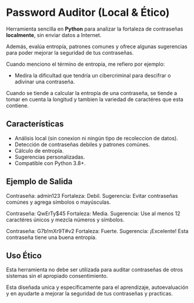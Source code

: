 # Password Auditor (Local & Ético)

Herramienta sencilla en **Python** para analizar la fortaleza de contraseñas **localmente**,
sin enviar datos a Internet.

Además, evalúa entropía, patrones comunes y ofrece algunas sugerencias para poder mejorar
la seguridad de tus contraseñas.

Cuando menciono el término de entropia, me refiero por ejemplo:
- Medira la dificultad que tendría un cibercriminal para descifrar o adivinar una contraseña.

Cuando se tiende a calcular la entropía de una contraseña, se tiende a tomar en cuenta
la longitud y tambien la variedad de caractéres que esta contiene.



## Características

- Análisis local (sin conexion ni ningún tipo de recoleccion de datos).
- Detección de contraseñas debiles y patrones comúnes.
- Cálculo de entropía.
- Sugerencias personalizadas.
- Compatible con Python 3.8+.



## Ejemplo de Salida

Contraseña: admin123
Fortaleza: Debil.
Sugerencia: Evitar contraseñas comúnes y agrega símbolos o mayúsculas.

Contraseña: QwErTy$45
Fortaleza: Media.
Sugerencia: Use al menos 12 caractéres únicos y mezcla números y símbolos.

Contraseña: G7b!mXr9T#v2
Fortaleza: Fuerte.
Sugerencia: ¡Excelente! Esta contraseña tiene una buena entropía.



## Uso Ético

Esta herramienta no debe ser utilizada para auditar contraseñas de otros sistemas
sin el apropiado consentimiento.

Esta diseñada unica y específicamente para el aprendizaje, autoevaluación y en
ayudarte a mejorar la seguridad de tus contraseñas y practicas.